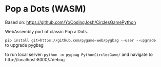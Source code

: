 Pop a Dots (WASM)
===========

Based on: https://github.com/YoCodingJosh/CirclesGamePython

WebAssembly port of classic Pop a Dots.

`pip install git+https://github.com/pygame-web/pygbag --user --upgrade` to upgrade pygbag

to run local server: `python -m pygbag PythonCirclesGame/` and navigate to http://localhost:8000/#debug
